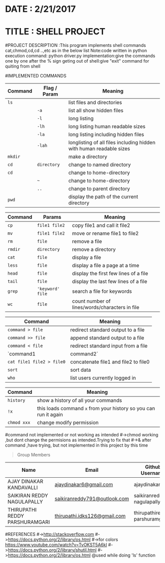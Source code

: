#                                     DATE : 2/21/2017
#                                    TITLE : SHELL PROJECT
#PROJECT DESCRIPTION :This program implements shell commands cat,chmod,cd,cd ..,etc as in the below list 
                      Note:code written in python
                      execution command: python driver.py
                      implementation:give the commands one by one after the % sign
                      geting out of shell:give "exit" command for quiting from shell

#IMPLEMENTED COMMANDS 


| Command	     | Flag / Param      | Meaning                      |
|----------------|------------|-----------------------------------|
| `ls	`        |            | list files and directories        |
|                |    `-a`	  |   list all show hidden files      |
|                |    `-l`	  |    long listing                   |
|                |    `-lh`	  |long listing    human readable sizes           |
|                |    `-la`	  |    long listing including hidden files                  |
|                |     `-lah`| longlisting of all files including hidden with human readable sizes|
| `mkdir`	     |             |make a directory                  |
| `cd`           |  `directory` |change to named directory         |
| `cd`	         |             |change to home-directory          |
|                |   `~	`      |change to home-directory           |
| 	             |   `..`      |change to parent directory          | 
| `pwd`	         |             |display the path of the current directory |



| Command | Params      |Meaning                                  |
|---------|-----------|-------------------------------|
| `cp `            | `file1 file2`    | copy file1 and call it file2 |
| `mv`             | `file1 file2`    | move or rename file1 to file2 |
| `rm`             | `file`           | remove a file |
| `rmdir`             | `directory`  | remove a directory |
| `cat`             | `file` | display a file |
| `less`             | `file` | display a file a page at a time |
| `head`             | `file` | display the first few lines of a file |
| `tail`             | `file` | display the last few lines of a file |
| `grep`             | `'keyword' file` | search a file for keywords |
| `wc`             | `file` | count number of lines/words/characters in file |

| Command | Meaning      |
|--------------------------|---------|
| `command > file`           | redirect standard output to a file |
| `command >> file`          | append standard output to a file |
| `command < file`           | redirect standard input from a file |
| `command1 | command2`      | pipe the output of command1 to the input of command2 |
| `cat file1 file2 > file0`  | concatenate file1 and file2 to file0 |
| `sort`                     | sort data |
| `who`                      | list users currently logged in |

| Command | Meaning |
|--------------------------|---------|
| `history`           | show a history of all your commands |
| `!x`                | this loads command `x` from your history so you can run it again |
| `chmod xxx`         | change modify permission | 

#command not implemented or not working as intended
#->chmod working ,but dont change the permisions as intended.Trying to fix that
#->& after command ,have trying, but not implemented in this project by this time 
>Group Members
>
| Name     | Email   | Github Username |
|----------|---------|-----------------|
| AJAY DINAKAR KANDAVALLI   | ajaydinakar6@gmail.com | ajaydinakar |
| SAIKIRAN REDDY NAGULAPALLY  | saikiranreddy791@outlook.com| saikiranreddy-nagulapally |
| THIRUPATHI REDDY PARSHURAMGARI  | thirupathi.idks126@gmail.com | thirupathireddy-parshuramgari |

#REFERENCES
#->http://stackoverflow.com
#->https://docs.python.org/2/library/os.html
#->for colors  https://www.youtube.com/watch?v=TvOKST5A6kI
#->https://docs.python.org/2/library/shutil.html
#->https://docs.python.org/2/library/os.html @used while doing 'ls' function


